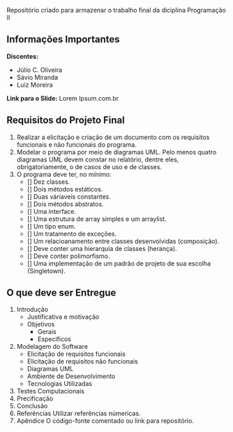 Repositório criado para armazenar o trabalho final da diciplina Programação II
## Informações Importantes
**Discentes:**
- Júlio C. Oliveira
- Sávio Miranda
- Luiz Moreira

**Link para o Slide:**
Lorem Ipsum.com.br

## Requisitos do Projeto Final
1. Realizar a elicitação e criação de um documento com os requisitos funcionais e não funcionais do programa.
2. Modelar o programa por meio de diagramas UML. Pelo menos quatro diagramas UML devem constar no relatório, dentre eles, obrigatoriamente, o de casos de uso e de classes.
3. O programa deve ter, no mínimo:
	- [] Dez classes.
	- [] Dois métodos estáticos.
	- [] Duas váriaveis constantes.
	- [] Dois métodos abstratos.
	- [] Uma interface.
	- [] Uma estrutura de array simples e um arraylist.
	- [] Um tipo enum.
	- [] Um tratamento de exceções.
	- [] Um relacioanamento entre classes desenvolvidas (composição).
	- [] Deve conter uma hierarquia de classes (herança).
	- [] Deve conter polimorfismo.
	- [] Uma implementação de um padrão de projeto de sua escolha (Singletown).

## O que deve ser Entregue
1. Introdução
	- Justificativa e motivação
	- Objetivos
		- Gerais
		- Especificos
2. Modelagem do Software
	- Elicitação de requisitos funcionais
	- Elicitação de requisitos não funcionais
	- Diagramas UML
	- Ambiente de Desenvolvimento
	- Tecnologias Utilizadas
3. Testes Computacionais 
4. Precificação
5. Conclusão
6. Referências
Utilizar referências númericas.
7. Apêndice
O código-fonte comentado ou link para repositório.
